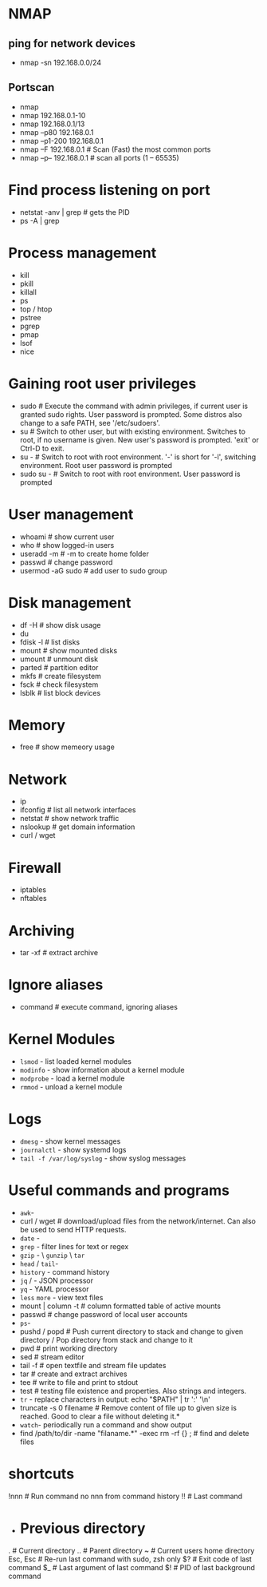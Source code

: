 # NMAP
## ping for network devices
- nmap -sn 192.168.0.0/24

## Portscan
- nmap <url>
- nmap 192.168.0.1-10
- nmap 192.168.0.1/13
- nmap –p80 192.168.0.1
- nmap –p1-200 192.168.0.1
- nmap –F 192.168.0.1  # Scan (Fast) the most common ports
- nmap –p– 192.168.0.1  # scan all ports (1 – 65535)

# Find process listening on port
- netstat -anv | grep <port>  # gets the PID
- ps -A | grep <pid>

# Process management
- kill <pid>
- pkill <pname>
- killall
- ps
- top / htop
- pstree
- pgrep
- pmap
- lsof
- nice

# Gaining root user privileges
- sudo <command>  # Execute the command with admin privileges, if current user is granted sudo rights. User password is prompted. Some distros also change to a safe PATH, see '/etc/sudoers'.
- su <username>  # Switch to other user, but with existing environment. Switches to root, if no username is given. New user's password is prompted. 'exit' or Ctrl-D to exit.
- su -  # Switch to root with root environment. '-' is short for '-l', switching environment. Root user password is prompted
- sudo su -  # Switch to root with root environment. User password is prompted

# User management
- whoami  # show current user
- who  # show logged-in users
- useradd -m <username>  # -m to create home folder
- passwd <username> # change password
- usermod -aG sudo <username>  # add user to sudo group

# Disk management
- df -H  # show disk usage
- du
- fdisk -l  # list disks
- mount  # show mounted disks
- umount  # unmount disk
- parted  # partition editor
- mkfs  # create filesystem
- fsck  # check filesystem
- lsblk  # list block devices

# Memory
- free  # show memeory usage

# Network
- ip
- ifconfig  # list all network interfaces
- netstat  # show network traffic
- nslookup <domain>  # get domain information
- curl / wget

# Firewall
- iptables
- nftables

# Archiving
- tar -xf <file>  # extract archive

# Ignore aliases
- command <command>  # execute command, ignoring aliases

# Kernel Modules
* `lsmod` - list loaded kernel modules
* `modinfo` - show information about a kernel module
* `modprobe` - load a kernel module
* `rmmod` - unload a kernel module

# Logs
* `dmesg` - show kernel messages
* `journalctl` - show systemd logs
* `tail -f /var/log/syslog` - show syslog messages

# Useful commands and programs
* `awk`- 
* curl / wget  # download/upload files from the network/internet. Can also be used to send HTTP requests. 
* `date` - 
* `grep` - filter lines for text or regex
* `gzip` -  \ `gunzip` \ `tar`
* `head` / `tail`- 
* `history` - command history
* `jq` /  - JSON processor
* `yq` - YAML processor
* `less` `more` - view text files
* mount | column -t  # column formatted table of active mounts
* passwd  # change password of local user accounts
* `ps`- 
* pushd / popd  # Push current directory to stack and change to given directory / Pop directory from stack and change to it
* pwd  # print working directory
* sed  # stream editor
* tail -f  # open textfile and stream file updates
* tar  # create and extract archives
* tee  # write to file and print to stdout
* test  # testing file existence and properties. Also strings and integers.
* `tr` - replace characters in output: echo "$PATH" | tr ':' '\n'
* truncate -s 0 filename  # Remove content of file up to given size is reached. Good to clear a file without deleting it.* 
* `watch`- periodically run a command and show output
* find /path/to/dir -name "filaname.*" -exec rm -rf {} \;  # find and delete files


# shortcuts
!nnn  # Run command no nnn from command history
!!  # Last command
-  # Previous directory
.  # Current directory
..  # Parent directory
~  # Current users home directory
Esc, Esc  # Re-run last command with sudo, zsh only
$?  # Exit code of last command
$_  # Last argument of last command
$!  # PID of last background command